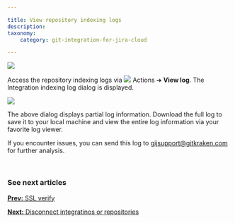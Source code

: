 ```yaml
---

title: View repository indexing logs
description:
taxonomy:
    category: git-integration-for-jira-cloud

---
```


![](/wp-content/uploads/gij-gitcloud-actions-view-logs.png)

Access the repository indexing logs via ![](/wp-content/uploads/actions-icon.png) Actions ➜ **View log**. The Integration indexing log dialog is displayed.

![](/wp-content/uploads/gij-gitcloud-actions-view-logs-dialog.png)


The above dialog displays partial log information. Download the full log to save it to your local machine and view the entire log information via your favorite log viewer.

If you encounter issues, you can send this log to [gijsupport@gitkraken.com](mailto:gijsupport@gitkraken.com) for further analysis.

&nbsp;

### See next articles

[**Prev:** SSL verify](/git-integration-for-jira-cloud/ssl-verify-gij-cloud)

[**Next:** Disconnect integratinos or repositories](/git-integration-for-jira-cloud/removing-integration-or-repository-configuration-gij-cloud/)

